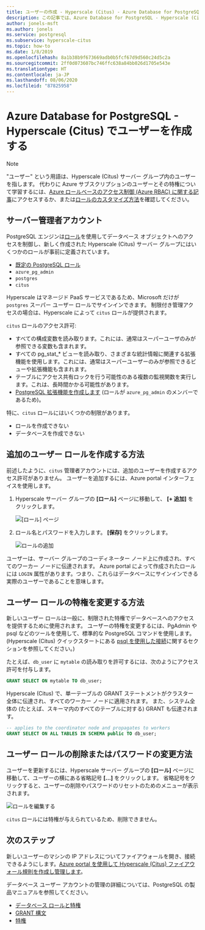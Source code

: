 ```yaml
---
title: ユーザーの作成 - Hyperscale (Citus) - Azure Database for PostgreSQL
description: この記事では、Azure Database for PostgreSQL - Hyperscale (Citus) と対話する新しいユーザー アカウントを作成する方法について説明します。
author: jonels-msft
ms.author: jonels
ms.service: postgresql
ms.subservice: hyperscale-citus
ms.topic: how-to
ms.date: 1/8/2019
ms.openlocfilehash: 8a1b38b9f673669adb0b5fcf67d9d560c24d5c2a
ms.sourcegitcommit: 2ff0d073607bc746ffc638a84bb026d1705e543e
ms.translationtype: HT
ms.contentlocale: ja-JP
ms.lasthandoff: 08/06/2020
ms.locfileid: "87825958"
---
```

# <a name="create-users-in-azure-database-for-postgresql---hyperscale-citus"></a>Azure Database for PostgreSQL - Hyperscale (Citus) でユーザーを作成する

> [!NOTE]
> "ユーザー" という用語は、Hyperscale (Citus) サーバー グループ内のユーザーを指します。 代わりに Azure サブスクリプションのユーザーとその特権について学習するには、[Azure ロールベースのアクセス制御 (Azure RBAC) に関する記事](../role-based-access-control/built-in-roles.md)にアクセスするか、または[ロールのカスタマイズ方法](../role-based-access-control/custom-roles.md)を確認してください。

## <a name="the-server-admin-account"></a>サーバー管理者アカウント

PostgreSQL エンジンは[ロール](https://www.postgresql.org/docs/current/sql-createrole.html)を使用してデータベース オブジェクトへのアクセスを制御し、新しく作成された Hyperscale (Citus) サーバー グループにはいくつかのロールが事前に定義されています。

* [既定の PostgreSQL ロール](https://www.postgresql.org/docs/current/default-roles.html)
* `azure_pg_admin`
* `postgres`
* `citus`

Hyperscale はマネージド PaaS サービスであるため、Microsoft だけが `postgres` スーパー ユーザー ロールでサインインできます。 制限付き管理アクセスの場合は、Hyperscale によって `citus` ロールが提供されます。

`citus` ロールのアクセス許可:

* すべての構成変数を読み取ります。これには、通常はスーパーユーザのみが参照できる変数も含まれます。
* すべての pg\_stat\_\* ビューを読み取り、さまざまな統計情報に関連する拡張機能を使用します。これには、通常はスーパーユーザーのみが参照できるビューや拡張機能も含まれます。
* テーブルにアクセス共有ロックを行う可能性のある複数の監視関数を実行します。これは、長時間かかる可能性があります。
* [PostgreSQL 拡張機能を作成します](concepts-hyperscale-extensions.md) (ロールが `azure_pg_admin` のメンバーであるため)。

特に、`citus` ロールにはいくつかの制限があります。

* ロールを作成できない
* データベースを作成できない

## <a name="how-to-create-additional-user-roles"></a>追加のユーザー ロールを作成する方法

前述したように、`citus` 管理者アカウントには、追加のユーザーを作成するアクセス許可がありません。 ユーザーを追加するには、Azure portal インターフェイスを使用します。

1. Hyperscale サーバー グループの **[ロール]** ページに移動して、 **[+ 追加]** をクリックします。

   ![[ロール] ページ](media/howto-hyperscale-create-users/1-role-page.png)

2. ロール名とパスワードを入力します。 **[保存]** をクリックします。

   ![ロールの追加](media/howto-hyperscale-create-users/2-add-user-fields.png)

ユーザーは、サーバー グループのコーディネーター ノード上に作成され、すべてのワーカー ノードに伝達されます。 Azure portal によって作成されたロールには `LOGIN` 属性があります。つまり、これらはデータベースにサインインできる実際のユーザーであることを意味します。

## <a name="how-to-modify-privileges-for-user-role"></a>ユーザー ロールの特権を変更する方法

新しいユーザー ロールは一般に、制限された特権でデータベースへのアクセスを提供するために使用されます。 ユーザーの特権を変更するには、PgAdmin や psql などのツールを使用して、標準的な PostgreSQL コマンドを使用します。 (Hyperscale (Citus) クイックスタートにある [psql を使用した接続](quickstart-create-hyperscale-portal.md#connect-to-the-database-using-psql)に関するセクションを参照してください。)

たとえば、`db_user` に `mytable` の読み取りを許可するには、次のようにアクセス許可を付与します。

```sql
GRANT SELECT ON mytable TO db_user;
```

Hyperscale (Citus) で、単一テーブルの GRANT ステートメントがクラスター全体に伝達され、すべてのワーカー ノードに適用されます。 また、システム全体の (たとえば、スキーマ内のすべてのテーブルに対する) GRANT も伝達されます。

```sql
-- applies to the coordinator node and propagates to workers
GRANT SELECT ON ALL TABLES IN SCHEMA public TO db_user;
```

## <a name="how-to-delete-a-user-role-or-change-their-password"></a>ユーザー ロールの削除またはパスワードの変更方法

ユーザーを更新するには、Hyperscale サーバー グループの **[ロール]** ページに移動して、ユーザーの横にある省略記号 **[...]** をクリックします。 省略記号をクリックすると、ユーザーの削除やパスワードのリセットのためのメニューが表示されます。

   ![ロールを編集する](media/howto-hyperscale-create-users/edit-role.png)

`citus` ロールには特権が与えられているため、削除できません。

## <a name="next-steps"></a>次のステップ

新しいユーザーのマシンの IP アドレスについてファイアウォールを開き、接続できるようにします。[Azure portal を使用して Hyperscale (Citus) ファイアウォール規則を作成し管理します](howto-hyperscale-manage-firewall-using-portal.md)。

データベース ユーザー アカウントの管理の詳細については、PostgreSQL の製品マニュアルを参照してください。

* [データベース ロールと特権](https://www.postgresql.org/docs/current/static/user-manag.html)
* [GRANT 構文](https://www.postgresql.org/docs/current/static/sql-grant.html)
* [特権](https://www.postgresql.org/docs/current/static/ddl-priv.html)
